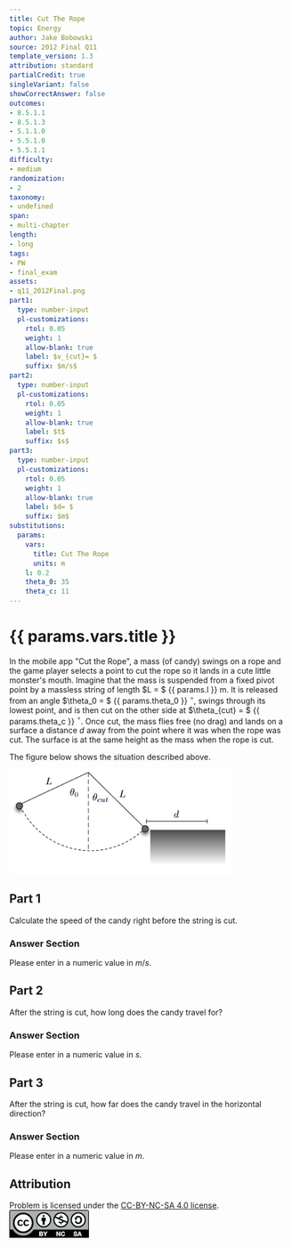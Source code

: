 ```yaml
---
title: Cut The Rope
topic: Energy
author: Jake Bobowski
source: 2012 Final Q11
template_version: 1.3
attribution: standard
partialCredit: true
singleVariant: false
showCorrectAnswer: false
outcomes:
- 8.5.1.1
- 8.5.1.3
- 5.1.1.0
- 5.5.1.0
- 5.5.1.1
difficulty:
- medium
randomization:
- 2
taxonomy:
- undefined
span:
- multi-chapter
length:
- long
tags:
- PW
- final_exam
assets:
- q11_2012Final.png
part1:
  type: number-input
  pl-customizations:
    rtol: 0.05
    weight: 1
    allow-blank: true
    label: $v_{cut}= $
    suffix: $m/s$
part2:
  type: number-input
  pl-customizations:
    rtol: 0.05
    weight: 1
    allow-blank: true
    label: $t$
    suffix: $s$
part3:
  type: number-input
  pl-customizations:
    rtol: 0.05
    weight: 1
    allow-blank: true
    label: $d= $
    suffix: $m$
substitutions:
  params:
    vars:
      title: Cut The Rope
      units: m
    l: 0.2
    theta_0: 35
    theta_c: 11
---
```

# {{ params.vars.title }}
In the mobile app "Cut the Rope", a mass (of candy) swings on a rope and the game player selects a point to cut the rope so it lands in a cute little monster's mouth.
Imagine that the mass is suspended from a fixed pivot point by a massless string of length $L = $  {{ params.l }} m.
It is released from an angle $\theta_0 = $ {{ params.theta_0 }} $^{\circ}$, swings through its lowest point, and is then cut on the other side at $\theta\_{cut} = $ {{ params.theta_c }} $^{\circ}$.
Once cut, the mass flies free (no drag) and lands on a surface a distance $d$ away from the point where it was when the rope was cut.
The surface is at the same height as the mass when the rope is cut.

The figure below shows the situation described above.

<img src="q11_2012Final.png" alt="A mass is suspended from a fixed pivot point by a massless string of length L. It is displaced to the left at an angle theta naught from equilibrium.  After swinging through its lowest point, the rope is then cut on the right at an angle theta cut. The mass lands on a surface at the same height as the mass when the rope is cut at a distance d from where the mass was when rope was cut." width=400>

## Part 1

Calculate the speed of the candy right before the string is cut.

### Answer Section

Please enter in a numeric value in $m/s$.

## Part 2

After the string is cut, how long does the candy travel for?

### Answer Section

Please enter in a numeric value in $s$.

## Part 3

After the string is cut, how far does the candy travel in the horizontal direction?

### Answer Section

Please enter in a numeric value in $m$.

## Attribution

Problem is licensed under the [CC-BY-NC-SA 4.0 license](https://creativecommons.org/licenses/by-nc-sa/4.0/).<br> ![The Creative Commons 4.0 license requiring attribution-BY, non-commercial-NC, and share-alike-SA license.](https://raw.githubusercontent.com/firasm/bits/master/by-nc-sa.png)